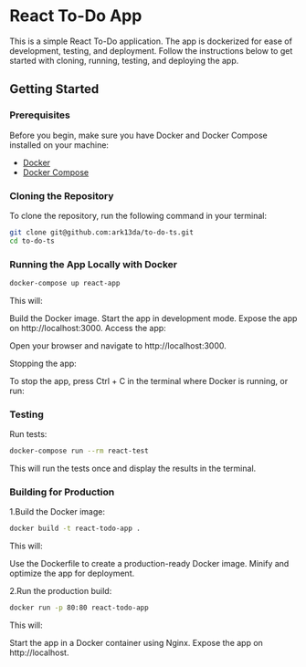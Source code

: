 # React To-Do App

This is a simple React To-Do application. The app is dockerized for ease of development, testing, and deployment. Follow the instructions below to get started with cloning, running, testing, and deploying the app.

## Getting Started

### Prerequisites

Before you begin, make sure you have Docker and Docker Compose installed on your machine:

- [Docker](https://docs.docker.com/get-docker/)
- [Docker Compose](https://docs.docker.com/compose/install/)

### Cloning the Repository

To clone the repository, run the following command in your terminal:

```bash
git clone git@github.com:ark13da/to-do-ts.git
cd to-do-ts
```

### Running the App Locally with Docker

```bash
docker-compose up react-app
```

This will:

Build the Docker image.
Start the app in development mode.
Expose the app on http://localhost:3000.
Access the app:

Open your browser and navigate to http://localhost:3000.

Stopping the app:

To stop the app, press Ctrl + C in the terminal where Docker is running, or run:

### Testing

Run tests:

```bash
docker-compose run --rm react-test
```

This will run the tests once and display the results in the terminal.

### Building for Production

1.Build the Docker image:

```bash
docker build -t react-todo-app .
```

This will:

Use the Dockerfile to create a production-ready Docker image.
Minify and optimize the app for deployment.

2.Run the production build:

```bash
docker run -p 80:80 react-todo-app

```

This will:

Start the app in a Docker container using Nginx.
Expose the app on http://localhost.
